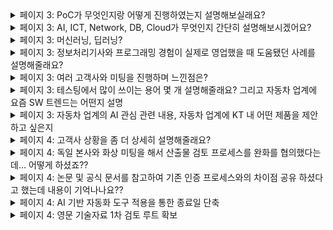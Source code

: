 <details markdown = "1">
<summary>페이지 3: PoC가 무엇인지랑 어떻게 진행하였는지 설명해보실래요?</summary>
PoC(Proof of Concept)는 솔루션의 기능과 효용성을 실제 환경에서 검증해 보여주는 것입니다. <br>
PoC의 경우 도구 지원실에서 지원을 가는 시간이 오래걸려, 제가 그전에 간단하게 도구 사용법을 보여드리고자 시연을 진행하였습니다.<br>
</details>

<details markdown = "1">
<summary>페이지 3: AI, ICT, Network, DB, Cloud가 무엇인지 간단히 설명해보시겠어요?</summary>
AI는 컴퓨터가 인간과 유사한 문제 해결 능력을 갖출 수 있도록 하는 기술을 뜻합니다.<br>
ICT는 정보 기술(IT)과 통신 기술(CT)를 결합하여 데이터를 생성,전송,활용 하는 전반적인 기술을 뜻합니다.<br>
Network는 여러 장비나 시스템이 데이터를 주고받을 수 있게 연결하는 기술을 뜻하고, DB는 데이터를 구조화하여 저장하고 관리하는 시스템을 뜻합니다.<br>
Cloud는 인터넷을 통해 서버나 스토리지와 같은 컴퓨팅 자원등을 필요한 만큼 빌려쓸 수 있는 기술을 뜻합니다.<br>
<br>
AICT : ICT(정보 통신 기술) + AI<br>
</details>

<details markdown = "1">
<summary>페이지 3: 머신러닝, 딥러닝?</summary>
머신러닝은 컴퓨터가 명시적인 프로그래밍 없이, 데이터를 통해 패턴(수작업으로 특징 추출)을 학습하여 예측 또는 분류를 진행하는 것<br>
딥러닝은 머신러닝의 하위분야로, 데이터로부터 직접 특성을 추출하여 예측하거나 분류하는 기술 
</details>

<details markdown = "1">
<summary>페이지 3: 정보처리기사와 프로그래밍 경험이 실제로 영업했을 때 도움됐던 사례를 설명해줄래요?</summary>
고객분들께서 국제 표준 기반으로 프로젝트 외주를 맡기시고자 할때, 
정보처리기사에서 배웠던 V 모델이라는 개념이 많이 활용되었던 것 같습니다.<br>
예를들어 고객사분께서 아키텍처 설계까지는 저희가 하고 그 이후 프로세스를 외주를 맡길려한다! 라고 하셨을때<br>
아 그러면 단위 설계랑 구현부터 시스템 시험까지의 견적을 원하시는구나를 바로 캐치할 수 있었던 것 같습니다.<br>
<br>
실제 프로그래밍 경험은 샘플 코드를 기반으로 도구를 시연할때 도움이 많이 되었습니다.<br>
저 혼자 가서 영업 활동을 하더라도, 저에게 이 코드가 왜 표준 상 위반이 되는거죠? 라고 여쭤보셨을 때,<br>
현재 코드의 로직 또는 구조가 이렇기에 위반으로 도구상에서 검출되었다라고 말씀드릴 수 있었습니다.<br>
</details>

<details markdown = "1">
<summary>페이지 3: 여러 고객사와 미팅을 진행하며 느낀점은?</summary>
제가 여러 고객사와 미팅을 진행하면서 가장 크게 느낀점은 고객마다 니즈와 의사결정 구조가 전혀 다르다는 것이였습니다.<br>
어떤 고객은 기술 세부사항에 집중하는 반면, 또 다른 고객은 납품일정과 비용과 같은 현실적인 측면에 큰 관심을 보이셨습니다.<br>
그래서 단순히 제품 기능을 설명하는 것을 넘어, 고객분께서 담당하는 하드웨어, 포지션, 직무에 따라 대사를 바구고 관점이 맞추는 소통을 느꼈습니다.<br>
<br>
그리고 고객의 말 이면에 숨어있는 Pain Point나 니즈를 파악하려는 태도가 필요하다는 것을 체감했던 같습니다.<br>
<br>
ex) 이런 검증을 하려고 도구를 검토중 -> 요청하신 도구보단 다른 제품이 적합할때 소개 흐름을 자연스럽게 전환<br>
해외 완성차 업체를 대응하려고 사는데 좀 걱정이 되네요 -> 이에 대한 대응 사례를 정리해서 달라<br>
</details>

<details markdown = "1">
<summary>페이지 3: 테스팅에서 많이 쓰이는 용어 몇 개 설명해줄래요? 그리고 자동차 업계에 요즘 SW 트렌드는 어떤지 설명</summary>
정적분석과 동적분석에 대해 설명드리겠습니다.<br>
정적분석은 코드를 실제로 실행하지 않고 소스코드 자체를 분석해 런타임 에러, 코딩 규칙검사, 품질 메트릭을 검출하는 것 <br>
동적 분석은 코드를 실제로 실행시키면서 런타임 환경에서의 오류(메모리릭, 버퍼오버플로우)를 탐지하는 것<br>
단위 테스트는 개별 모듈이 정확히 동작하는지 확인하는 것이고, 통합 테스트는 모듈 간에 결합 시 정상적으로 작동하는지 확인하는 과정<br>
<br>
자동차 업계에 가장 화두는 SDV(Software Defined Vehicle) 입니다.<br>
SDV란 기존 하드웨어 중심이였던 자동차를 소프트웨어 개념으로 다룬 용어입니다.<br>
이를 통해 차량의 전반적인 성능 자체를 OTA(On the air)를 통해 업데이트하며, 고객 만족을 높일 수 있고, 기존처럼 수십 개 ECU를 두눈것이 아닌, 하나의 중앙 소프트웨어 모듈로 통합함으로서 SW 관련 비용을 절감하여 합리적인 가격에 고객들께 제공.
</details>

<details markdown = "1">
<summary>페이지 3: 자동차 업계의 AI 관심 관련 내용, 자동차 업계에 KT 내 어떤 제품을 제안하고 싶은지</summary>
우선 자율주행에 AI를 접목하려는 노력이 보였던 것 같습니다. AI 기반 컴퓨터 비전이나 딥러닝을 이용하여 라이다 센서 데이터를 실시간으로 분석하고, 차량이 스스로 판단제어를 할 수 있도록 노력하는 것 같습니다.<br>
그리고 생산 현장에서 수집되는 데이터 기반으로 불량이나 설비고장 예측을 수행해 라인 최적화에도 활용하고 있습니다.<br>
<br>
저는 KT 제품 중 HPC(클라우드 기반 고성능 컴퓨팅) 기반의 엔지니어링 플랫폼 서비스를 제안하고 싶습니다.<br>
최근 자동차 업계에서는 디지털 트윈을 기반으로 시뮬레이션을 진행하거나, 자율주행 데이터를 분석, 전장 부품의 가상 테스트를 위해 고성능 컴퓨팅 자원에 대한 수요가 늘어나고 있습니다.<br>
중견급 부품사나 연구 조직은 온프레미스 방식의 고사양 서버를 자체 구축하기엔 비용과 관리 부담이 큽니다.<br>
해당 기업들을 대상으로 유연한 클라우드 리소스를 제공하고, 엔드투엔드 연결로 보안성을 제공하는 엔지니어링 플랫폼 서비스를 제안해보고 싶습니다.<br>
</details>

<details markdown = "1">
<summary>페이지 4: 고객사 상황을 좀 더 상세히 설명해줄래요?</summary>
고객사는 독일에 본사를 둔 자동차 부품사였고, 한국 완성차 업체를 대상으로 한 사업 입찰에 참여하는 상황입니다.<br>
이때 고객사는 하드웨어 자체적으로는 경험이 풍부했지만, 한국 완성차 업체를 대상으로한 SW 경험이 없어 저희 쪽에 턴키 방식으로 외주를 맡긴하는 형태로 제안하고 있는 상황이였습니다.<br>
이를 위해 독일 본사와 한국 완성차 업체 모두에게 기술력 자료와 산출물 샘플을 전달해야했지만 몇가지 어려움이 있었습니다/<br>
우선 일반적으로 당사에서는 ASPICE라는 국제 프로세스의 CL1 수준까지 대응해보았지만, 이 프로젝트는 CL2 수준에 대응이 필요했습니다.<br>
또한 용역을 마친 후 완성차 업체의 검토외에도, 독일 고객사 내부의 이중적이고 까다로운 태도를 별도로 통과해야 했습니다.<br>
<br>
이러한 까다로운 상황에 걱정한 실무부서는 여러 이유를 바탕으로 협조를 주저하셨던 상황입니다.</br>  
</details>

<details markdown = "1">
<summary>페이지 4: 독일 본사와 화상 미팅을 해서 산출물 검토 프로세스를 완화를 협의했다는데... 어떻게 하셨죠??</summary>
기존에 다른 고객사에 제공했던 산출물 포맷을, 보안 이슈가 없는 범위 내에서 사전 공유한 후, 미팅을 진행하였습니다.<br>
미팅에서는 독일 본사에서 요청한 4개 항목 중 '추적성' 외에는, 저희가 기존에 수행하던 방식으로도 실효성을 확보할 수 있다는 점을 강조했고, 이 부분에 대해 상호 합의하여 검토 항목을 조정할 수 있었습니다.
</details>

<details markdown = "1">
<summary>페이지 4: 논문 및 공식 문서를 참고하여 기존 인증 프로세스와의 차이점 공유 하셨다고 했는데 내용이 기억나나요??</summary>
저희가 기존에 사업을 진행해봤던 레벨은 ASPICE CL1 기준이였습니다. 이는 보통 프로세스를 수행하엿는가? 여부에 초점을 두었다면 그 다음 레벨은 CL2의 경우 수행여부 뿐만 아니라, 프로세스 관리 체계를 확실히 구축해야 한다는 점에서 차이.
</details>

<details markdown = "1">
<summary>페이지 4: AI 기반 자동화 도구 적용을 통한 종료일 단축</summary>
검증 쪽 한 부서에서는 현재 진행하고 있는 사업의 종료일보다 해당 사업 착수일이 더 빠른 상황이였습니다.<br>
이때 기존 사업 종료일을 앞 당기기 위해 타 부서에서 내부적으로 개발하여 사용 중인 AI 기반 자동화 도구 협조를 통해 종료일을 단축시킬 수 있었습니다.<br>
</details>

<details markdown = "1">
<summary>페이지 4: 영문 기술자료 1차 검토 루트 확보</summary>
당시 독일 본사에 계신 한국인 개발자 두 분께서 저희가 작성한 영문 기술 자료의 용어와 표현이 기술적으로 정확한지 1차로 검토해주실 수 있는 상황이었습니다.
덕분에 내부 커뮤니케이션 부담을 줄이고, 보다 신뢰도 높은 자료로 전달할 수 있었습니다.
</details>








